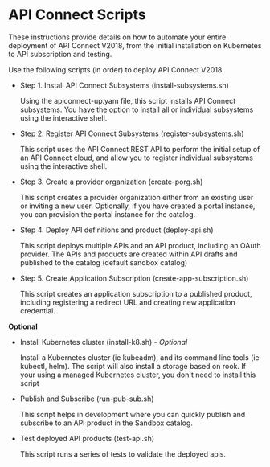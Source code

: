 # API Connect Scripts

These instructions provide details on how to automate your entire deployment of API Connect V2018, from the initial installation on Kubernetes to API subscription and testing.

Use the following scripts (in order) to deploy API Connect V2018


- Step 1. Install API Connect Subsystems (install-subsystems.sh)
  
  Using the apiconnect-up.yam file, this script installs API Connect subsystems. You have the option to install all or individual subsystems using the interactive shell.

- Step 2. Register API Connect Subsystems (register-subsystems.sh)

  This script uses the API Connect REST API to perform the initial setup of an API Connect cloud, and allow you to register individual subsystems using the interactive shell.

- Step 3. Create a provider organization (create-porg.sh)

  This script creates a provider organization either from an existing user or inviting a new user. Optionally, if you have created a portal instance, you can provision the portal instance for the catalog.

- Step 4. Deploy API definitions and product (deploy-api.sh)

  This script deploys multiple APIs and an API product, including an OAuth provider. The APIs and products are created within API drafts and published to the catalog (default sandbox catalog)

- Step 5. Create Application Subscription (create-app-subscription.sh)

  This script creates an application subscription to a published product, including registering a redirect URL and creating new application credential.

**Optional**

- Install Kubernetes cluster (install-k8.sh) - *Optional*

   Install a Kubernetes cluster (ie kubeadm), and its command line tools (ie kubectl, helm). The script will also install a storage based on rook. If your using a managed Kubernetes cluster, you don't need to install this script

- Publish and Subscribe (run-pub-sub.sh)
  
  This script helps in development where you can quickly publish and subscribe to an API product in the Sandbox catalog.

- Test deployed API products (test-api.sh)
  
  This script runs a series of tests to validate the deployed apis.
